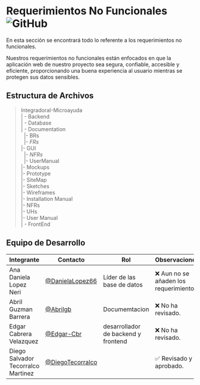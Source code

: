 # Requerimientos No Funcionales ![GitHub](  https://img.shields.io/badge/Visual_Studio_Code-0078D4?style=for-the-badge&logo=visual%20studio%20code&logoColor=white)



 En esta sección se encontrará todo lo referente a los requerimientos no funcionales.

Nuestros requerimientos no funcionales están enfocados en que la aplicación web de nuestro proyecto sea segura, confiable, accesible y eficiente, proporcionando una buena experiencia al usuario mientras se protegen sus datos sensibles.

## Estructura de Archivos

>IntegradoraI-Microayuda<br>
>| - Backend <br>
>| - Database<br>
>| - Documentation<br>
>&nbsp;&nbsp;|- BRs<br>
>&nbsp;&nbsp;|- *FRs*<br>
>|- GUI<br>
>&nbsp;&nbsp;|- *NFRs*<br>
>&nbsp;&nbsp;|- UserManual<br>
>|- Mockups<br>
>|- Prototype<br>
>|- SiteMap<br>
>|- Sketches<br>
>|- Wireframes<br>
>|- Installation Manual<br>
>|- NFRs<br>
>|- UHs<br>
>|- User Manual<br>
>| - FrontEnd


## Equipo de Desarrollo

|Integrante|Contacto|Rol|Observaciones|
|------------|--------|---|---|
 |Ana Daniela Lopez Neri|[@DanielaLopez66](https://github.com/DanielaLopez66)|Líder de las base de datos|❌ Aun no se añaden los requerimientos.|
|Abril Guzman Barrera|[@Abrilgb](https://github.com/Abrilgb)|Documemtacion|❌ No ha revisado.|
|Edgar Cabrera Velazquez |[@Edgar-Cbr](https://github.com/Edgar-Cbr)|desarrollador de backend y frontend|❌ No ha revisado.|
|Diego Salvador Tecorralco Martinez |[@DiegoTecorralco](https://github.com/DiegoTecorralco)||✅ Revisado y aprobado.|
